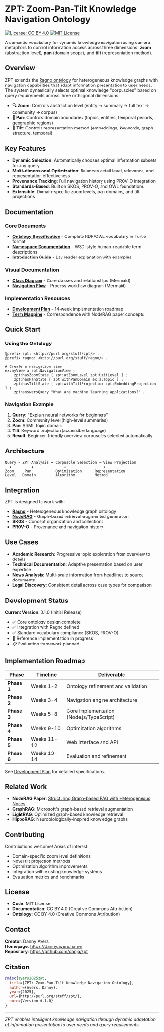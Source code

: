 # ZPT: Zoom-Pan-Tilt Knowledge Navigation Ontology

[![License: CC BY 4.0](https://img.shields.io/badge/License-CC%20BY%204.0-lightgrey.svg)](https://creativecommons.org/licenses/by/4.0/)
[![MIT License](https://img.shields.io/badge/License-MIT-yellow.svg)](https://opensource.org/licenses/MIT)

A semantic vocabulary for dynamic knowledge navigation using camera metaphors to control information access across three dimensions: **zoom** (abstraction level), **pan** (domain scope), and **tilt** (representation method).

## Overview

ZPT extends the [Ragno ontology](http://purl.org/stuff/ragno/) for heterogeneous knowledge graphs with navigation capabilities that adapt information presentation to user needs. The system dynamically selects optimal knowledge "corpuscles" based on query requirements across three orthogonal dimensions:

- **🔍 Zoom**: Controls abstraction level (entity → summary → full text → community → corpus)
- **🔄 Pan**: Controls domain boundaries (topics, entities, temporal periods, geographic regions)  
- **📐 Tilt**: Controls representation method (embeddings, keywords, graph structure, temporal)

## Key Features

- **Dynamic Selection**: Automatically chooses optimal information subsets for any query
- **Multi-dimensional Optimization**: Balances detail level, relevance, and representation effectiveness
- **Provenance Tracking**: Full navigation history using PROV-O integration
- **Standards-Based**: Built on SKOS, PROV-O, and OWL foundations
- **Extensible**: Domain-specific zoom levels, pan domains, and tilt projections

## Documentation

### Core Documents
- **[Ontology Specification](zpt.ttl)** - Complete RDF/OWL vocabulary in Turtle format
- **[Namespace Documentation](zpt-namespace.md)** - W3C-style human-readable term descriptions
- **[Introduction Guide](zpt-introduction.md)** - Lay reader explanation with examples

### Visual Documentation
- **[Class Diagram](diagrams/zpt-classes.mmd)** - Core classes and relationships (Mermaid)
- **[Navigation Flow](diagrams/zpt-navigation.mmd)** - Process workflow diagram (Mermaid)

### Implementation Resources
- **[Development Plan](development-plan.md)** - 14-week implementation roadmap
- **[Term Mapping](noderag-terms.md)** - Correspondence with NodeRAG paper concepts

## Quick Start

### Using the Ontology

```turtle
@prefix zpt: <http://purl.org/stuff/zpt/> .
@prefix ragno: <http://purl.org/stuff/ragno/> .

# Create a navigation view
ex:myView a zpt:NavigationView ;
    zpt:hasZoomState [ zpt:atZoomLevel zpt:UnitLevel ] ;
    zpt:hasPanState [ zpt:withPanDomain ex:aiTopic ] ;
    zpt:hasTiltState [ zpt:withTiltProjection zpt:EmbeddingProjection ] ;
    zpt:answersQuery "What are machine learning applications?" .
```

### Navigation Example

1. **Query**: "Explain neural networks for beginners"
2. **Zoom**: Community level (high-level summaries)
3. **Pan**: AI/ML topic domain 
4. **Tilt**: Keyword projection (accessible language)
5. **Result**: Beginner-friendly overview corpuscles selected automatically

## Architecture

```
Query → ZPT Analysis → Corpuscle Selection → View Projection
  ↓         ↓              ↓                 ↓
Zoom     Pan           Optimization      Representation
Level   Domain         Algorithm         Method
```

## Integration

ZPT is designed to work with:

- **[Ragno](http://purl.org/stuff/ragno/)** - Heterogeneous knowledge graph ontology
- **[NodeRAG](https://arxiv.org/abs/2504.11544)** - Graph-based retrieval-augmented generation
- **SKOS** - Concept organization and collections
- **PROV-O** - Provenance and navigation history

## Use Cases

- **Academic Research**: Progressive topic exploration from overview to details
- **Technical Documentation**: Adaptive presentation based on user expertise
- **News Analysis**: Multi-scale information from headlines to source documents
- **Legal Discovery**: Consistent detail across case types for comparison

## Development Status

**Current Version**: 0.1.0 (Initial Release)

- ✅ Core ontology design complete
- ✅ Integration with Ragno defined
- ✅ Standard vocabulary compliance (SKOS, PROV-O)
- 🔄 Reference implementation in progress
- 📋 Evaluation framework planned

## Implementation Roadmap

| Phase | Timeline | Deliverable |
|-------|----------|-------------|
| **Phase 1** | Weeks 1-2 | Ontology refinement and validation |
| **Phase 2** | Weeks 3-4 | Navigation engine architecture |
| **Phase 3** | Weeks 5-8 | Core implementation (Node.js/TypeScript) |
| **Phase 4** | Weeks 9-10 | Optimization algorithms |
| **Phase 5** | Weeks 11-12 | Web interface and API |
| **Phase 6** | Weeks 13-14 | Evaluation and refinement |

See [Development Plan](development-plan.md) for detailed specifications.

## Related Work

- **NodeRAG Paper**: [Structuring Graph-based RAG with Heterogeneous Nodes](https://arxiv.org/abs/2504.11544)
- **GraphRAG**: Microsoft's graph-based retrieval augmentation
- **LightRAG**: Optimized graph-based knowledge retrieval
- **HippoRAG**: Neurobiologically-inspired knowledge graphs

## Contributing

Contributions welcome! Areas of interest:

- Domain-specific zoom level definitions
- Novel tilt projection methods  
- Optimization algorithm improvements
- Integration with existing knowledge systems
- Evaluation metrics and benchmarks

## License

- **Code**: MIT License
- **Documentation**: CC BY 4.0 (Creative Commons Attribution)
- **Ontology**: CC BY 4.0 (Creative Commons Attribution)

## Contact

**Creator**: Danny Ayers  
**Homepage**: https://danny.ayers.name  
**Repository**: https://github.com/danja/zpt

## Citation

```bibtex
@misc{ayers2025zpt,
  title={ZPT: Zoom-Pan-Tilt Knowledge Navigation Ontology},
  author={Ayers, Danny},
  year={2025},
  url={http://purl.org/stuff/zpt/},
  note={Version 0.1.0}
}
```

---

*ZPT enables intelligent knowledge navigation through dynamic adaptation of information presentation to user needs and query requirements.*